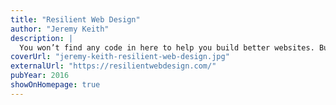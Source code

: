 ```yaml
---
title: "Resilient Web Design"
author: "Jeremy Keith"
description: |
  You won’t find any code in here to help you build better websites. But you will find ideas and approaches. Ideas are more resilient than code. I’ve tried to combine the most resilient ideas from the history of web design into an approach for building the websites of the future.
coverUrl: "jeremy-keith-resilient-web-design.jpg"
externalUrl: "https://resilientwebdesign.com/"
pubYear: 2016
showOnHomepage: true
---
```


